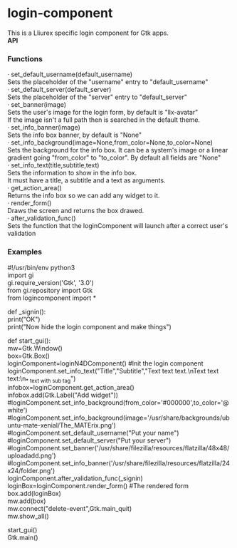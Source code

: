 # login-component  
This is a Lliurex specific login component for Gtk apps.  
**API**  
### Functions  
· set_default_username(default_username)  
	Sets the placeholder of the "username" entry to "default_username"  
· set_default_server(default_server)  
	Sets the placeholder of the "server" entry to "default_server"  
· set_banner(image)  
	Sets the user's image for the login form, by default is "llx-avatar"  
	If the image isn't a full path then is searched in the default theme.  
· set_info_banner(image)  
	Sets the info box banner, by default is "None"  
· set_info_background(image=None,from_color=None,to_color=None)  
	Sets the background for the info box. It can be a system's image or a linear gradient going "from_color" to "to_color". By default all fields are "None"  
· set_info_text(title,subtitle,text)  
	Sets the information to show in the info box.  
	It must have a title, a subtitle and a text as arguments.  
· get_action_area()  
	Returns the info box so we can add any widget to it.  
· render_form()  
	Draws the screen and returns the box drawed.  
· after_validation_func()  
	Sets the function that the loginComponent will launch after a correct user's validation  
  
### Examples  
  
#!/usr/bin/env python3  
import gi  
gi.require_version('Gtk', '3.0')  
from gi.repository import Gtk  
from logincomponent import *  
  
def _signin():  
	print("OK")  
	print("Now hide the login component and make things")  
  
  
def start_gui():  
	mw=Gtk.Window()  
	box=Gtk.Box()  
	loginComponent=loginN4DComponent() #Init the login component  
	loginComponent.set_info_text("Title","Subtitle","Text text text.\nText text text:\n<sub>* text with sub tag</sub>")  
	infobox=loginComponent.get_action_area()  
	infobox.add(Gtk.Label("Add widget"))  
	#loginComponent.set_info_background(from_color='#000000',to_color='@white')  
	#loginComponent.set_info_background(image='/usr/share/backgrounds/ubuntu-mate-xenial/The_MATErix.png')  
	#loginComponent.set_default_username("Put your name")  
	#loginComponent.set_default_server("Put your server")  
	#loginComponent.set_banner('/usr/share/filezilla/resources/flatzilla/48x48/uploadadd.png')  
	#loginComponent.set_info_banner('/usr/share/filezilla/resources/flatzilla/24x24/folder.png')  
	loginComponent.after_validation_func(_signin)  
	loginBox=loginComponent.render_form() #The rendered form  
	box.add(loginBox)  
	mw.add(box)  
	mw.connect("delete-event",Gtk.main_quit)  
	mw.show_all()  
  
start_gui()  
Gtk.main()  
